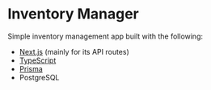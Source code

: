 # Inventory Manager

Simple inventory management app built with the following:

- [Next.js](https://nextjs.org) (mainly for its API routes)
- [TypeScript](https://typescriptlang.org)
- [Prisma](https://prisma.io)
- PostgreSQL
